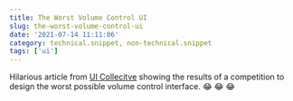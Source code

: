 ```yaml
---
title: The Worst Volume Control UI
slug: the-worst-volume-control-ui
date: '2021-07-14 11:11:06'
category: technical.snippet, non-technical.snippet
tags: ['ui']
---
```


Hilarious article from [UI
Collecitve](https://uxdesign.cc/the-worst-volume-control-ui-in-the-world-60713dc86950)
showing the results of a competition to design the worst possible volume control
interface. 😂 😂 😂
